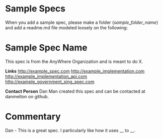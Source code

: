 Sample Specs
=======

When you add a sample spec, please make a folder (*sample_folder_name*) and add a readme.md file modeled loosely on the following:

Sample Spec Name
=======

This spec is from the AnyWhere Organization and is meant to do X.  

**Links**
http://example_spec.com
http://example_implementation.com
http://example_implementation_api.com
http://example_government_sing_spec.com

**Contact Person**
Dan Man created this spec and can be contacted at danmelton on github.

Commentary
=======
Dan - This is a great spec. I particularly like how it uses __ to __.
